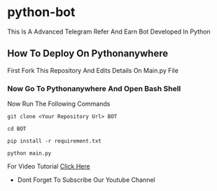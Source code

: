 # python-bot
This Is A Advanced Telegram Refer And Earn Bot Developed In Python 

## How To Deploy On Pythonanywhere

First Fork This Repository And Edits Details On Main.py File

### Now Go To Pythonanywhere And Open Bash Shell

Now Run The Following Commands

```git clone <Your Repository Url> BOT```

```cd BOT ```

```pip install -r requirement.txt```

```python main.py```

For Video Tutorial [Click Here](https://youtu.be)

- Dont Forget To Subscribe Our Youtube Channel
